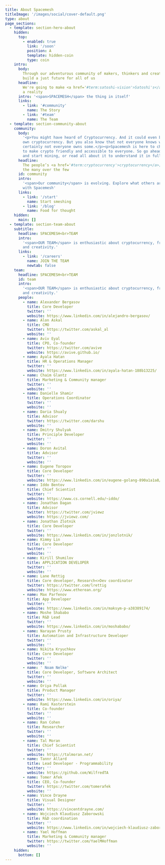 ```yaml
---
title: About Spacemesh
titleImage: '/images/social/cover-default.png'
type: about
page_sections:
  - template: section-hero-about
    hidden:
      top:
        - enabled: true
          link: '/soon'
          position: A
          template: hidden-coin
          type: coin
    intro:
      body:
        Through our adventurous community of makers, thinkers and creators, we will
        build a just future for all of us
      headline:
        We're going to make <a href='#term:satoshi-vision'>Satoshi's</a> vision
        a reality
      intro: '<span>SPACEMESH</span> the thing in itself'
      links:
        - link: '#community'
          name: The Story
        - link: '#team'
          name: The Team
  - template: section-community-about
    community:
      body:
        '<p>You might have heard of Cryptocurrency. And it could even be that you
        own cryptocurrency. But you also know that not everyone knows what it is and
        certainly not everyone owns some.</p><p>Spacemesh is here to change all that;
        to make crypto friendly and accessible to everyone. So go ahead, download Spacemesh
        and start mining, or read all about it to understand it in full.</p>'
      headline:
        The people’s <a href='#term:cryptocurrency'>cryptocurrency</a>; rewarding
        the many over the few
      id: community
      intro:
        '<span>Our community</span> is evolving. Explore what others are doing
        with Spacemesh'
      links:
        - link: '/start'
          name: Start smeshing
        - link: '/blog'
          name: Food for thought
    hidden:
      main: []
  - template: section-team-about
    subtitle:
      headline: SPACEMESH<br>TEAM
      intro:
        '<span>OUR TEAM</span> is enthusiastic about cryptocurrency, freedom, justice
        and creativity.'
      links:
        - link: '/careers'
          name: JOIN THE TEAM
          newtab: false
    team:
      headline: SPACEMESH<br>TEAM
      id: team
      intro:
        '<span>OUR TEAM</span> is enthusiastic about cryptocurrency, freedom, justice
        and creativity.'
      people:
        - name: Alexander Bergasov
          title: Core Developer
          twitter: ''
          website: https://www.linkedin.com/in/alejandro-bergasov/
        - name: Alon Askal
          title: CMO
          twitter: https://twitter.com/askal_al
          website: ''
        - name: Aviv Eyal
          title: CPO, Co-founder
          twitter: https://twitter.com/avive
          website: https://avive.github.io/
        - name: Ayala Hatan
          title: HR & Operations Manager
          twitter: ''
          website: https://www.linkedin.com/in/ayala-hatan-188b13225/
        - name: Chaim Glantz
          title: Marketing & Community manager
          twitter: ''
          website: ''
        - name: Danielle Shamir
          title: Operations Coordinator
          twitter: ''
          website: ''
        - name: Daria Shualy
          title: Advisor
          twitter: https://twitter.com/darshu
          website: ''
        - name: Dmitry Shulyak
          title: Principle Developer
          twitter: ''
          website: ''
        - name: Doron Avital
          title: Advisor
          twitter: ''
          website: ''
        - name: Eugene Toropov
          title: Core Developer
          twitter: ''
          website: https://www.linkedin.com/in/eugene-golang-890a1a1a8/
        - name: Iddo Bentov
          title: Chief Scientist
          twitter: ''
          website: https://www.cs.cornell.edu/~iddo/
        - name: Jonathan Dagan
          title: Advisor
          twitter: https://twitter.com/jviewz
          website: https://jviewz.com/
        - name: Jonathan Zlotnik
          title: Core Developer
          twitter: ''
          website: https://www.linkedin.com/in/jonzlotnik/
        - name: Kimmy Lin
          title: Core Developer
          twitter: ''
          website: ''
        - name: Kirill Shumilov
          title: APPLICATION DEVELOPER
          twitter: ''
          website: ''
        - name: Lane Rettig
          title: Core developer, Research<>Dev coordinator
          twitter: https://twitter.com/lrettig
          website: https://www.etherean.org/
        - name: Max Parfenov
          title: App Developer
          twitter: ''
          website: https://www.linkedin.com/in/maksym-p-a38389174/
        - name: Moshe Shababo
          title: R&D Lead
          twitter: ''
          website: https://www.linkedin.com/in/moshababo/
        - name: Narayan Prusty
          title: Automation and Infrastructure Developer
          twitter: ''
          website: ''
        - name: Nikita Kryuchkov
          title: Core Developer
          twitter: ''
          website: ''
        - name: ' Noam Nelke'
          title: Core Developer, Software Architect
          twitter: ''
          website: ''
        - name: Oriya Pollak
          title: Product Manager
          twitter: ''
          website: https://www.linkedin.com/in/oriya/
        - name: Rami Kasterstein
          title: Co-founder
          twitter: ''
          website: ''
        - name: Ran Cohen
          title: Researcher
          twitter: ''
          website: ''
        - name: Tal Moran
          title: Chief Scientist
          twitter: ''
          website: https://talmoran.net/
        - name: Tannr Allard
          title: Lead Developer - Programmability
          twitter: ''
          website: https://github.com/WilfredTA
        - name: Tomer Afek
          title: CEO, Co-founder
          twitter: https://twitter.com/tomerafek
          website: ''
        - name: Vince Drayne
          title: Visual Designer
          twitter: ''
          website: https://vincentdrayne.com/
        - name: Wojciech Klaudiusz Zaborowski
          title: R&D coordination
          twitter: ''
          website: https://www.linkedin.com/in/wojciech-klaudiusz-zaborowski-b887434/
        - name: Yael Hoffman
          title: Marketing & Community manager
          twitter: https://twitter.com/YaelMHoffman
          website: ''
    hidden:
      bottom: []
---
```

